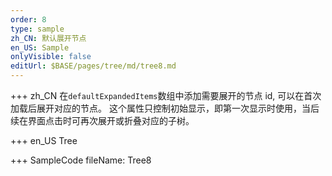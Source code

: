 ```yaml
---
order: 8
type: sample
zh_CN: 默认展开节点
en_US: Sample
onlyVisible: false
editUrl: $BASE/pages/tree/md/tree8.md
---
```


+++ zh_CN
在<Code>defaultExpandedItems</Code>数组中添加需要展开的节点 id, 可以在首次加载后展开对应的节点。
这个属性只控制初始显示，即第一次显示时使用，当后续在界面点击时可再次展开或折叠对应的子树。

+++ en_US
Tree

+++ SampleCode
fileName: Tree8
